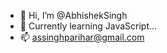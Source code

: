 - 👋 Hi, I’m @AbhishekSingh
- 🌱 Currently learning JavaScript...
- 📫 assinghparihar@gmail.com

<!---
AbhishekSingh786/AbhishekSingh786 is a ✨ special ✨ repository because its `README.md` (this file) appears on your GitHub profile.
You can click the Preview link to take a look at your changes.
--->
